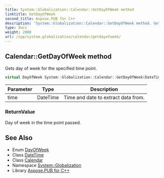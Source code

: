 ```yaml
---
title: System::Globalization::Calendar::GetDayOfWeek method
linktitle: GetDayOfWeek
second_title: Aspose.PUB for C++
description: 'System::Globalization::Calendar::GetDayOfWeek method. Gets day of week for the specified time point in C++.'
type: docs
weight: 2000
url: /cpp/system.globalization/calendar/getdayofweek/
---
```

## Calendar::GetDayOfWeek method


Gets day of week for the specified time point.

```cpp
virtual DayOfWeek System::Globalization::Calendar::GetDayOfWeek(DateTime time) const
```


| Parameter | Type | Description |
| --- | --- | --- |
| time | DateTime | Time and date to extract data from. |

### ReturnValue

Day of week in the time point passed.

## See Also

* Enum [DayOfWeek](../../../system/dayofweek/)
* Class [DateTime](../../../system/datetime/)
* Class [Calendar](../)
* Namespace [System::Globalization](../../)
* Library [Aspose.PUB for C++](../../../)
